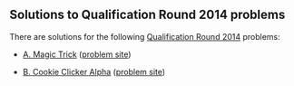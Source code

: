 ## Solutions to Qualification Round 2014 problems

There are solutions for the following [Qualification Round 2014](https://code.google.com/codejam/contest/2974486/dashboard) problems:

* [A. Magic Trick](magit-trick.lisp)
  ([problem site](https://code.google.com/codejam/contest/2974486/dashboard#s=p0))

* [B. Cookie Clicker Alpha](cookie-clicker-alpha.lisp)
  ([problem site](https://code.google.com/codejam/contest/2974486/dashboard#s=p1))
